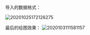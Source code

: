 导入的数据格式：

![20201025172126275](D:%5Cdesktop%5C20201025172126275.jpg)



最后的绘图效果：
![2020103111581157](D:%5Cdesktop%5C2020103111581157.png)